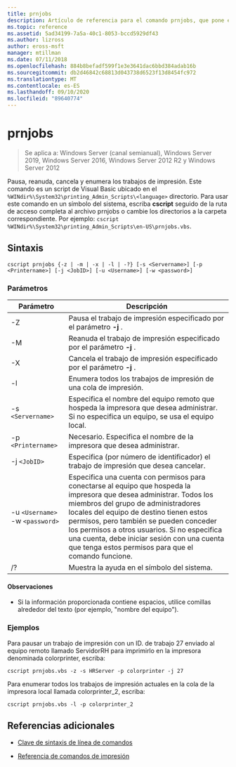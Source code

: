 ```yaml
---
title: prnjobs
description: Artículo de referencia para el comando prnjobs, que pone en pausa, reanuda, cancela y enumera los trabajos de impresión.
ms.topic: reference
ms.assetid: 5ad34199-7a5a-40c1-8053-bccd5929df43
ms.author: lizross
author: eross-msft
manager: mtillman
ms.date: 07/11/2018
ms.openlocfilehash: 884b8befadf599f1e3e3641dac6bbd384adab16b
ms.sourcegitcommit: db2d46842c68813d043738d6523f13d8454fc972
ms.translationtype: MT
ms.contentlocale: es-ES
ms.lasthandoff: 09/10/2020
ms.locfileid: "89640774"
---
```

# <a name="prnjobs"></a>prnjobs

> Se aplica a: Windows Server (canal semianual), Windows Server 2019, Windows Server 2016, Windows Server 2012 R2 y Windows Server 2012

Pausa, reanuda, cancela y enumera los trabajos de impresión. Este comando es un script de Visual Basic ubicado en el `%WINdir%\System32\printing_Admin_Scripts\<language>` directorio. Para usar este comando en un símbolo del sistema, escriba **cscript** seguido de la ruta de acceso completa al archivo prnjobs o cambie los directorios a la carpeta correspondiente. Por ejemplo: `cscript %WINdir%\System32\printing_Admin_Scripts\en-US\prnjobs.vbs`.

## <a name="syntax"></a>Sintaxis

```
cscript prnjobs {-z | -m | -x | -l | -?} [-s <Servername>] [-p <Printername>] [-j <JobID>] [-u <Username>] [-w <password>]
```

### <a name="parameters"></a>Parámetros

| Parámetro | Descripción |
|--|--|
| -Z | Pausa el trabajo de impresión especificado por el parámetro **-j** . |
| -M | Reanuda el trabajo de impresión especificado por el parámetro **-j** . |
| -X | Cancela el trabajo de impresión especificado por el parámetro **-j** . |
| -l | Enumera todos los trabajos de impresión de una cola de impresión. |
| -s `<Servername>` | Especifica el nombre del equipo remoto que hospeda la impresora que desea administrar. Si no especifica un equipo, se usa el equipo local. |
| -p `<Printername>` | Necesario. Especifica el nombre de la impresora que desea administrar. |
| -j `<JobID>` | Especifica (por número de identificador) el trabajo de impresión que desea cancelar. |
| -u `<Username>` -w `<password>` | Especifica una cuenta con permisos para conectarse al equipo que hospeda la impresora que desea administrar. Todos los miembros del grupo de administradores locales del equipo de destino tienen estos permisos, pero también se pueden conceder los permisos a otros usuarios. Si no especifica una cuenta, debe iniciar sesión con una cuenta que tenga estos permisos para que el comando funcione. |
| /? | Muestra la ayuda en el símbolo del sistema. |

#### <a name="remarks"></a>Observaciones

- Si la información proporcionada contiene espacios, utilice comillas alrededor del texto (por ejemplo, "nombre del equipo").

### <a name="examples"></a>Ejemplos

Para pausar un trabajo de impresión con un ID. de trabajo 27 enviado al equipo remoto llamado ServidorRH para imprimirlo en la impresora denominada colorprinter, escriba:

```
cscript prnjobs.vbs -z -s HRServer -p colorprinter -j 27
```

Para enumerar todos los trabajos de impresión actuales en la cola de la impresora local llamada colorprinter_2, escriba:

```
cscript prnjobs.vbs -l -p colorprinter_2
```

## <a name="additional-references"></a>Referencias adicionales

- [Clave de sintaxis de línea de comandos](command-line-syntax-key.md)

- [Referencia de comandos de impresión](print-command-reference.md)
